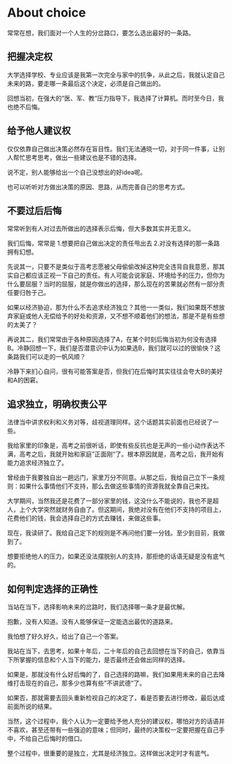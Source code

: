 # About choice

常常在想，我们面对一个人生的分岔路口，要怎么选出最好的一条路。



## 把握决定权

大学选择学校、专业应该是我第一次完全与家中的抗争，从此之后，我就认定自己未来的路，要走哪一条最后这个决定，必须是自己做出的。

回想当初，在强大的”医、军、教“压力指导下，我选择了计算机。而时至今日，我也绝不后悔。

## 给予他人建议权

仅仅依靠自己做出决策必然存在盲目性。我们无法通晓一切，对于同一件事，让别人帮忙思考思考，做出一些建议也是不错的选择。

说不定，别人能够给出一个自己没想出的好idea呢。

也可以听听对方做出决策的原因、思路，从而完善自己的思考方式。

## 不要过后后悔

常常听到有人对过去所做出的选择表示后悔，但大多数其实并无意义。

我们后悔，常常是 1.想要把自己做出决定的责任甩出去  2.对没有选择的那一条路拥有幻想。

先说其一，只要不是类似于高考志愿被父母偷偷改掉这种完全违背自我意愿，那其实自己都应该正视一下自己的责任。有人可能会说家庭、环境给予的压力，但你为什么要屈服？当时的屈服，就是你做出的选择，那么现在的苦果就必然有一部分责任要归咎于己。

如果以经济胁迫，那为什么不去追求经济独立？其他一一类似，我们如果既不想放弃家庭或他人无偿给予的好处和资源，又不想不顺着他们的想法，那是不是有些想的太美了？

再说其二，我们常常由于各种原因选择了A，在某个时刻后悔当初为何没有选择B。冷静回想一下，我们是否潜意识中认为如果选B，我们就可以过的很愉快？这条路我们可以走的一帆风顺？

冷静下来扪心自问，很有可能答案是否，但我们在后悔时其实往往会夸大B的美好和A的困窘。

## 追求独立，明确权责公平

法律当中讲求权利和义务对等，歧视道理同样。这个话题其实前面也已经说了一些。

我给家里的印象是，高考之前很听话，即使有些反抗也是无声的一些小动作表达不满，高考之后，我就开始和家庭”正面刚“了。根本原因就是，高考之后，我开始有能力追求经济独立了。

曾经由于我要独自出一趟远门，家里万分不同意。从那之后，我给自己立下一条规则：如果什么事情他们不支持，那么去做这些事情的资源我就全靠自己来找。

大学期间，当然我还是花费了一部分家里的钱，这没什么不能说的，我也不是超人，上个大学突然就财务自由了。但这期间，我绝对没有在他们不支持的项目上，花费他们的钱，我会选择自己的方式去赚钱，来做这些事。

现在，我读研了。我给自己定下的规则是不再问他们要一分钱。至少到目前，我做到了。

想要拒绝他人的压力，如果还没法摆脱别人的支持，那拒绝的话语无疑是没有底气的。

## 如何判定选择的正确性

当站在当下，选择影响未来的岔路时，我们选择哪一条才是最优解。

抱歉，没有人知道。没有人能够保证一定能选出最优的道路来。

我怕想了好久好久，给出了自己一个答案。

我站在当下，去思考，如果十年后，二十年后的自己去回想在当下的自己，依靠当下所掌握的信息和个人当下的能力，是否最终还会做出同样的选择。

如果是，那就没有什么好后悔的了，自己选择的路嘛，我们如果用未来的自己去降维打击现在的自己，那多少也算有些”不讲武德“了。

如果否，那就需要去回头重新检视自己的决定了，看是否要去进行修改，最后达成前面所说的结果。

当然，这个过程中，我个人认为一定要给予他人充分的建议权，哪怕对方的话语并不喜欢，甚至还带有一些强迫的意味；但同时，最终的决策权一定要把握在自己手中，不给自己后悔时的借口。

整个过程中，很重要的是独立，尤其是经济独立。这样做出决定时才有底气。